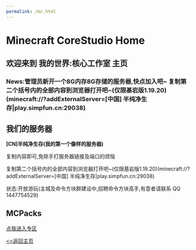 ```yaml
---
permalink: /mc.html
---
```


# Minecraft CoreStudio Home

## 欢迎来到 我的世界:核心工作室 主页

### News:管理员新开一个8G内存8G存储的服务器,快点加入吧~ 复制第二个括号内的全部内容到浏览器打开吧~(仅限基岩版1.19.20)(minecraft://?addExternalServer=[中国] 半纯净生存|play.simpfun.cn:29038)

## 我们的服务器

**[CN]半纯净生存(我的第一个像样的服务器)**

复制内容即可,免除手打服务器链接及端口的烦恼

复制第二个括号内的全部内容到浏览器打开吧~(仅限基岩版1.19.20)(minecraft://?addExternalServer=[中国] 半纯净生存|play.simpfun.cn:29038)

状态:开放游玩(主城及命令方块群建设中,招聘命令方块高手,有意者请联系 QQ 1447754529)

## MCPacks

[点我进入专区](/mcpack)

[<<返回主页](https://corestudi0.github.io)
